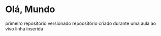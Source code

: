 # Olá, Mundo
 primeiro repositorio versionado
 repoositório criado durante uma aula ao vivo
linha inserida 
